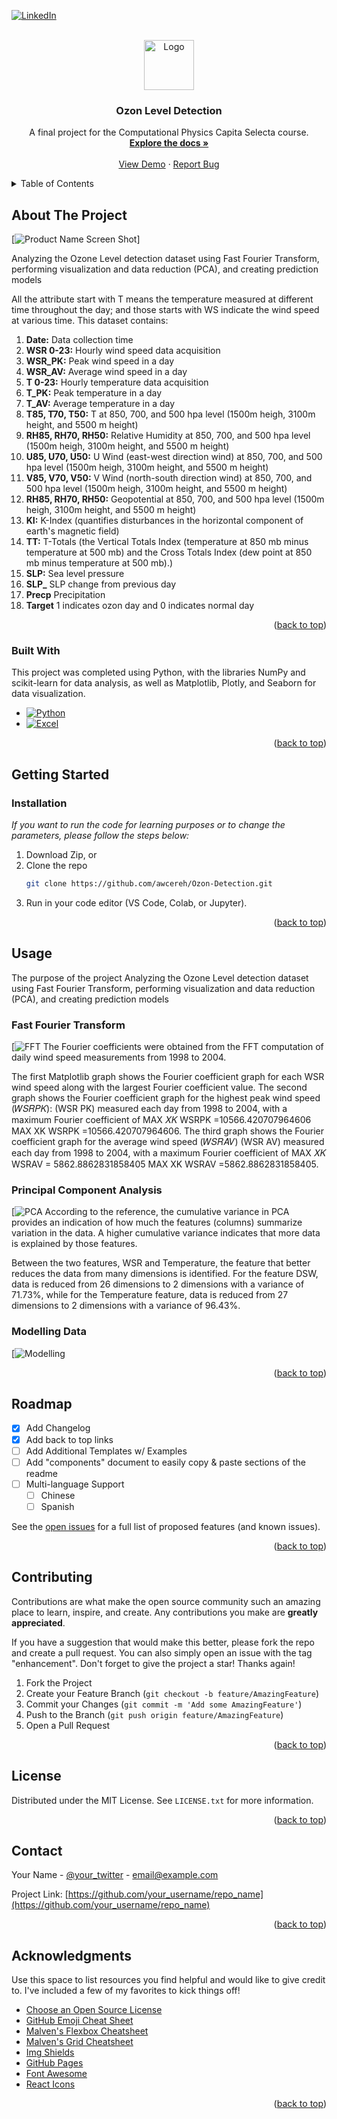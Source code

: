 <a name="readme-top"></a>



<!-- PROJECT SHIELDS -->
<!--
*** I'm using markdown "reference style" links for readability.
*** Reference links are enclosed in brackets [ ] instead of parentheses ( ).
*** See the bottom of this document for the declaration of the reference variables
*** for contributors-url, forks-url, etc. This is an optional, concise syntax you may use.
*** https://www.markdownguide.org/basic-syntax/#reference-style-links
-->
[![LinkedIn][linkedin-shield]][linkedin-url]



<!-- PROJECT LOGO -->
<br />
<div align="center">
  <a href="https://github.com/awcereh/Ozon-Detection">
    <img src="images/logo.png" alt="Logo" width="80" height="80">
  </a>

  <h3 align="center">Ozon Level Detection</h3>

  <p align="center">
    A final project for the Computational Physics Capita Selecta course.
    <br />
    <a href="https://github.com/awcereh/Ozon-Detection"><strong>Explore the docs »</strong></a>
    <br />
    <br />
    <a href="https://github.com/awcereh/Ozon-Detection">View Demo</a>
    ·
    <a href="https://www.datascienceportfol.io/rosyids_">Report Bug</a>
  </p>
</div>



<!-- TABLE OF CONTENTS -->
<details>
  <summary>Table of Contents</summary>
  <ol>
    <li>
      <a href="#about-the-project">About The Project</a>
      <ul>
        <li><a href="#built-with">Built With</a></li>
      </ul>
    </li>
    <li>
      <a href="#getting-started">Getting Started</a>
      <ul>
        <li><a href="#installation">Installation</a></li>
      </ul>
    </li>
    <li><a href="#usage">Usage</a></li>
    <li><a href="#roadmap">Roadmap</a></li>
    <li><a href="#contributing">Contributing</a></li>
    <li><a href="#license">License</a></li>
    <li><a href="#contact">Contact</a></li>
    <li><a href="#acknowledgments">Acknowledgments</a></li>
  </ol>
</details>



<!-- ABOUT THE PROJECT -->
## About The Project

[![Product Name Screen Shot][product-screenshot]]

Analyzing the Ozone Level detection dataset using Fast Fourier Transform, performing visualization and data reduction (PCA), and creating prediction models

All the attribute start with T means the temperature measured at different time throughout the day; and those starts with WS indicate the wind speed at various time. This dataset contains:
   1. **Date:** Data collection time
   2. **WSR 0-23:** Hourly wind speed data acquisition 
   3. **WSR_PK:** Peak wind speed in a day
   4. **WSR_AV:** Average wind speed in a day
   5. **T 0-23:** Hourly temperature data acquisition
   6. **T_PK:** Peak temperature in a day
   7. **T_AV:** Average temperature in a day
   8. **T85, T70, T50:** T at 850, 700, and 500 hpa level (1500m heigh, 3100m height, and 5500 m height)
   9. **RH85, RH70, RH50:** Relative Humidity at 850, 700, and 500 hpa level (1500m heigh, 3100m height, and 5500 m height)
   10. **U85, U70, U50:** U Wind (east-west direction wind) at 850, 700, and 500 hpa level (1500m heigh, 3100m height, and 5500 m height)
   11. **V85, V70, V50:** V Wind (north-south direction wind) at 850, 700, and 500 hpa level (1500m heigh, 3100m height, and 5500 m height)
   12. **RH85, RH70, RH50:** Geopotential at 850, 700, and 500 hpa level (1500m heigh, 3100m height, and 5500 m height)
   13. **KI:** K-Index (quantifies disturbances in the horizontal component of earth's magnetic field)
   14. **TT:** T-Totals (the Vertical Totals Index (temperature at 850 mb minus temperature at 500 mb) and the Cross Totals Index (dew point at 850 mb minus temperature at 500 mb).)
   15. **SLP:** Sea level pressure
   16. **SLP_** SLP change from previous day
   17. **Precp** Precipitation
   18. **Target** 1 indicates ozon day and 0 indicates normal day

<p align="right">(<a href="#readme-top">back to top</a>)</p>



### Built With


This project was completed using Python, with the libraries NumPy and scikit-learn for data analysis, as well as Matplotlib, Plotly, and Seaborn for data visualization.

* [![Python][Python.org]][Python-url]
* [![Excel][Excel.com]][Excel-url]

<p align="right">(<a href="#readme-top">back to top</a>)</p>

<!-- GETTING STARTED -->
## Getting Started

### Installation

_If you want to run the code for learning purposes or to change the parameters, please follow the steps below:_

1. Download Zip, or
2. Clone the repo
   ```sh
   git clone https://github.com/awcereh/Ozon-Detection.git
   ```
3. Run in your code editor (VS Code, Colab, or Jupyter).

<p align="right">(<a href="#readme-top">back to top</a>)</p>



<!-- USAGE EXAMPLES -->
## Usage

The purpose of the project Analyzing the Ozone Level detection dataset using Fast Fourier Transform, performing visualization and data reduction (PCA), and creating prediction models

### Fast Fourier Transform
[![FFT][FFT-url]
The Fourier coefficients were obtained from the FFT computation of daily wind speed measurements from 1998 to 2004.

The first Matplotlib graph shows the Fourier coefficient graph for each WSR wind speed along with the largest Fourier coefficient value.
The second graph shows the Fourier coefficient graph for the highest peak wind speed (𝑊𝑆𝑅𝑃𝐾):
(WSR PK) measured each day from 1998 to 2004, with a maximum Fourier coefficient of 
MAX 𝑋𝐾
WSRPK =10566.420707964606
MAX XK WSRPK =10566.420707964606.
The third graph shows the Fourier coefficient graph for the average wind speed (𝑊𝑆𝑅𝐴𝑉)
(WSR AV) measured each day from 1998 to 2004, with a maximum Fourier coefficient of 
MAX 𝑋𝐾 WSRAV = 5862.8862831858405
MAX XK WSRAV =5862.8862831858405.

### Principal Component Analysis
[![PCA][PCA-url]
According to the reference, the cumulative variance in PCA provides an indication of how much the features (columns) summarize variation in the data. A higher cumulative variance indicates that more data is explained by those features.

Between the two features, WSR and Temperature, the feature that better reduces the data from many dimensions is identified. For the feature DSW, data is reduced from 26 dimensions to 2 dimensions with a variance of 71.73%, while for the Temperature feature, data is reduced from 27 dimensions to 2 dimensions with a variance of 96.43%.

### Modelling Data
[![Modelling][Modelling-url]


<p align="right">(<a href="#readme-top">back to top</a>)</p>



<!-- ROADMAP -->
## Roadmap

- [x] Add Changelog
- [x] Add back to top links
- [ ] Add Additional Templates w/ Examples
- [ ] Add "components" document to easily copy & paste sections of the readme
- [ ] Multi-language Support
    - [ ] Chinese
    - [ ] Spanish

See the [open issues](https://github.com/othneildrew/Best-README-Template/issues) for a full list of proposed features (and known issues).

<p align="right">(<a href="#readme-top">back to top</a>)</p>



<!-- CONTRIBUTING -->
## Contributing

Contributions are what make the open source community such an amazing place to learn, inspire, and create. Any contributions you make are **greatly appreciated**.

If you have a suggestion that would make this better, please fork the repo and create a pull request. You can also simply open an issue with the tag "enhancement".
Don't forget to give the project a star! Thanks again!

1. Fork the Project
2. Create your Feature Branch (`git checkout -b feature/AmazingFeature`)
3. Commit your Changes (`git commit -m 'Add some AmazingFeature'`)
4. Push to the Branch (`git push origin feature/AmazingFeature`)
5. Open a Pull Request

<p align="right">(<a href="#readme-top">back to top</a>)</p>



<!-- LICENSE -->
## License

Distributed under the MIT License. See `LICENSE.txt` for more information.

<p align="right">(<a href="#readme-top">back to top</a>)</p>



<!-- CONTACT -->
## Contact

Your Name - [@your_twitter](https://twitter.com/your_username) - email@example.com

Project Link: [https://github.com/your_username/repo_name](https://github.com/your_username/repo_name)

<p align="right">(<a href="#readme-top">back to top</a>)</p>



<!-- ACKNOWLEDGMENTS -->
## Acknowledgments

Use this space to list resources you find helpful and would like to give credit to. I've included a few of my favorites to kick things off!

* [Choose an Open Source License](https://choosealicense.com)
* [GitHub Emoji Cheat Sheet](https://www.webpagefx.com/tools/emoji-cheat-sheet)
* [Malven's Flexbox Cheatsheet](https://flexbox.malven.co/)
* [Malven's Grid Cheatsheet](https://grid.malven.co/)
* [Img Shields](https://shields.io)
* [GitHub Pages](https://pages.github.com)
* [Font Awesome](https://fontawesome.com)
* [React Icons](https://react-icons.github.io/react-icons/search)

<p align="right">(<a href="#readme-top">back to top</a>)</p>



<!-- MARKDOWN LINKS & IMAGES -->
<!-- https://www.markdownguide.org/basic-syntax/#reference-style-links -->
[contributors-shield]: https://img.shields.io/github/contributors/othneildrew/Best-README-Template.svg?style=for-the-badge
[contributors-url]: https://github.com/othneildrew/Best-README-Template/graphs/contributors
[forks-shield]: https://img.shields.io/github/forks/othneildrew/Best-README-Template.svg?style=for-the-badge
[forks-url]: https://github.com/othneildrew/Best-README-Template/network/members
[stars-shield]: https://img.shields.io/github/stars/othneildrew/Best-README-Template.svg?style=for-the-badge
[stars-url]: https://github.com/othneildrew/Best-README-Template/stargazers
[issues-shield]: https://img.shields.io/github/issues/othneildrew/Best-README-Template.svg?style=for-the-badge
[issues-url]: https://github.com/othneildrew/Best-README-Template/issues
[license-shield]: https://img.shields.io/github/license/othneildrew/Best-README-Template.svg?style=for-the-badge
[license-url]: https://github.com/othneildrew/Best-README-Template/blob/master/LICENSE.txt
[linkedin-shield]: https://img.shields.io/badge/-LinkedIn-black.svg?style=for-the-badge&logo=linkedin&colorB=555
[linkedin-url]: https://www.linkedin.com/in/mrosyids/
[product-screenshot]: images/screenshot.png
[Python.org]: https://img.shields.io/badge/Python-3776AB?style=for-the-badge&logo=python&logoColor=white
[Python-url]: https://www.python.org
[Excel.com]: https://img.shields.io/badge/Microsoft_Excel-217346?style=for-the-badge&logo=microsoft-excel&logoColor=white
[Excel-url]: https://www.microsoft.com/id-id/microsoft-365/excel

[FFT-url]: images/fft.png
[PCA-url]: images/pca.png
[Modelling-url]: images/modelling.png


[React.js]: https://img.shields.io/badge/React-20232A?style=for-the-badge&logo=react&logoColor=61DAFB
[React-url]: https://reactjs.org/
[Vue.js]: https://img.shields.io/badge/Vue.js-35495E?style=for-the-badge&logo=vuedotjs&logoColor=4FC08D
[Vue-url]: https://vuejs.org/
[Angular.io]: https://img.shields.io/badge/Angular-DD0031?style=for-the-badge&logo=angular&logoColor=white
[Angular-url]: https://angular.io/
[Svelte.dev]: https://img.shields.io/badge/Svelte-4A4A55?style=for-the-badge&logo=svelte&logoColor=FF3E00
[Svelte-url]: https://svelte.dev/
[Laravel.com]: https://img.shields.io/badge/Laravel-FF2D20?style=for-the-badge&logo=laravel&logoColor=white
[Laravel-url]: https://laravel.com
[Bootstrap.com]: https://img.shields.io/badge/Bootstrap-563D7C?style=for-the-badge&logo=bootstrap&logoColor=white
[Bootstrap-url]: https://getbootstrap.com
[JQuery.com]: https://img.shields.io/badge/jQuery-0769AD?style=for-the-badge&logo=jquery&logoColor=white
[JQuery-url]: https://jquery.com 
